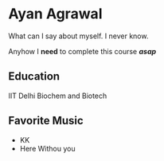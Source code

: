 # Ayan Agrawal

What can I say about myself. I never know.

Anyhow I **need** to complete this course __*asap*__

## Education
IIT Delhi Biochem and Biotech

## Favorite Music
- KK
- Here Withou you

